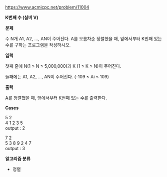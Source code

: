 https://www.acmicpc.net/problem/11004

**K번째 수 (실버 V)**

**문제**

수 N개 A1, A2, ..., AN이 주어진다. A를 오름차순 정렬했을 때, 앞에서부터 K번째 있는 수를 구하는 프로그램을 작성하시오.

**입력**

첫째 줄에 N(1 ≤ N ≤ 5,000,000)과 K (1 ≤ K ≤ N)이 주어진다.

둘째에는 A1, A2, ..., AN이 주어진다. (-109 ≤ Ai ≤ 109)

**출력**

A를 정렬했을 때, 앞에서부터 K번째 있는 수를 출력한다.

**Cases**

5 2<br>
4 1 2 3 5<br>
output : 2

7 2<br>
5 3 8 9 2 4 7<br>
output : 3

**알고리즘 분류**

- 정렬